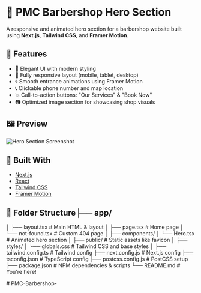 # 💈 PMC Barbershop Hero Section

A responsive and animated hero section for a barbershop website built using **Next.js**, **Tailwind CSS**, and **Framer Motion**.

## 🚀 Features

- 💅 Elegant UI with modern styling
- 🎯 Fully responsive layout (mobile, tablet, desktop)
- 🌀 Smooth entrance animations using Framer Motion
- 📞 Clickable phone number and map location
- 💥 Call-to-action buttons: "Our Services" & "Book Now"
- 📷 Optimized image section for showcasing shop visuals

## 🖼️ Preview

![Hero Section Screenshot](https://github.com/user-attachments/assets/328bbe9a-7b9e-433b-b163-a52d9fc71875)




## 🧰 Built With

- [Next.js](https://nextjs.org/)
- [React](https://reactjs.org/)
- [Tailwind CSS](https://tailwindcss.com/)
- [Framer Motion](https://www.framer.com/motion/)

## 📁 Folder Structure├── app/
│ ├── layout.tsx # Main HTML & layout
│ ├── page.tsx # Home page
│ └── not-found.tsx # Custom 404 page
│
├── components/
│ └── Hero.tsx # Animated hero section
│
├── public/ # Static assets like favicon
│
├── styles/
│ └── globals.css # Tailwind CSS and base styles
│
├── tailwind.config.ts # Tailwind config
├── next.config.js # Next.js config
├── tsconfig.json # TypeScript config
├── postcss.config.js # PostCSS setup
├── package.json # NPM dependencies & scripts
└── README.md # You're here!

#   P M C - B a r b e r s h o p -  
 